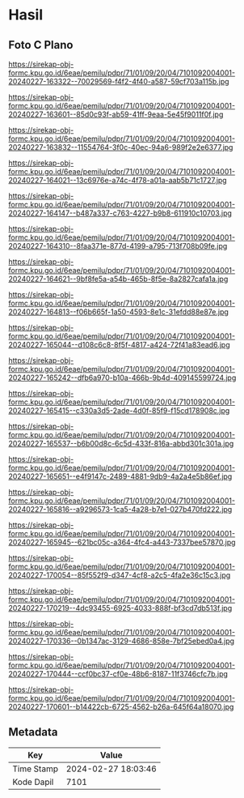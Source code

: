# Hasil

## Foto C Plano

https://sirekap-obj-formc.kpu.go.id/6eae/pemilu/pdpr/71/01/09/20/04/7101092004001-20240227-163322--70029569-f4f2-4f40-a587-59cf703a115b.jpg

https://sirekap-obj-formc.kpu.go.id/6eae/pemilu/pdpr/71/01/09/20/04/7101092004001-20240227-163601--85d0c93f-ab59-41ff-9eaa-5e45f9011f0f.jpg

https://sirekap-obj-formc.kpu.go.id/6eae/pemilu/pdpr/71/01/09/20/04/7101092004001-20240227-163832--11554764-3f0c-40ec-94a6-989f2e2e6377.jpg

https://sirekap-obj-formc.kpu.go.id/6eae/pemilu/pdpr/71/01/09/20/04/7101092004001-20240227-164021--13c6976e-a74c-4f78-a01a-aab5b71c1727.jpg

https://sirekap-obj-formc.kpu.go.id/6eae/pemilu/pdpr/71/01/09/20/04/7101092004001-20240227-164147--b487a337-c763-4227-b9b8-611910c10703.jpg

https://sirekap-obj-formc.kpu.go.id/6eae/pemilu/pdpr/71/01/09/20/04/7101092004001-20240227-164310--8faa371e-877d-4199-a795-713f708b09fe.jpg

https://sirekap-obj-formc.kpu.go.id/6eae/pemilu/pdpr/71/01/09/20/04/7101092004001-20240227-164621--9bf8fe5a-a54b-465b-8f5e-8a2827cafa1a.jpg

https://sirekap-obj-formc.kpu.go.id/6eae/pemilu/pdpr/71/01/09/20/04/7101092004001-20240227-164813--f06b665f-1a50-4593-8e1c-31efdd88e87e.jpg

https://sirekap-obj-formc.kpu.go.id/6eae/pemilu/pdpr/71/01/09/20/04/7101092004001-20240227-165044--d108c6c8-8f5f-4817-a424-72f41a83ead6.jpg

https://sirekap-obj-formc.kpu.go.id/6eae/pemilu/pdpr/71/01/09/20/04/7101092004001-20240227-165242--dfb6a970-b10a-466b-9b4d-409145599724.jpg

https://sirekap-obj-formc.kpu.go.id/6eae/pemilu/pdpr/71/01/09/20/04/7101092004001-20240227-165415--c330a3d5-2ade-4d0f-85f9-f15cd178908c.jpg

https://sirekap-obj-formc.kpu.go.id/6eae/pemilu/pdpr/71/01/09/20/04/7101092004001-20240227-165537--b6b00d8c-6c5d-433f-816a-abbd301c301a.jpg

https://sirekap-obj-formc.kpu.go.id/6eae/pemilu/pdpr/71/01/09/20/04/7101092004001-20240227-165651--e4f9147c-2489-4881-9db9-4a2a4e5b86ef.jpg

https://sirekap-obj-formc.kpu.go.id/6eae/pemilu/pdpr/71/01/09/20/04/7101092004001-20240227-165816--a9296573-1ca5-4a28-b7e1-027b470fd222.jpg

https://sirekap-obj-formc.kpu.go.id/6eae/pemilu/pdpr/71/01/09/20/04/7101092004001-20240227-165945--621bc05c-a364-4fc4-a443-7337bee57870.jpg

https://sirekap-obj-formc.kpu.go.id/6eae/pemilu/pdpr/71/01/09/20/04/7101092004001-20240227-170054--85f552f9-d347-4cf8-a2c5-4fa2e36c15c3.jpg

https://sirekap-obj-formc.kpu.go.id/6eae/pemilu/pdpr/71/01/09/20/04/7101092004001-20240227-170219--4dc93455-6925-4033-888f-bf3cd7db513f.jpg

https://sirekap-obj-formc.kpu.go.id/6eae/pemilu/pdpr/71/01/09/20/04/7101092004001-20240227-170336--0b1347ac-3129-4686-858e-7bf25ebed0a4.jpg

https://sirekap-obj-formc.kpu.go.id/6eae/pemilu/pdpr/71/01/09/20/04/7101092004001-20240227-170444--ccf0bc37-cf0e-48b6-8187-11f3746cfc7b.jpg

https://sirekap-obj-formc.kpu.go.id/6eae/pemilu/pdpr/71/01/09/20/04/7101092004001-20240227-170601--b14422cb-6725-4562-b26a-645f64a18070.jpg


## Metadata

| Key        | Value               |
| ---------- | ------------------- |
| Time Stamp | 2024-02-27 18:03:46 |
| Kode Dapil | 7101                |



